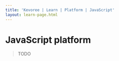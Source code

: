 ```yaml
---
title: 'Kevoree | Learn | Platform | JavaScript'
layout: learn-page.html
---
```

# JavaScript platform
> TODO

